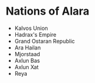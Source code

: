 # Nations of Alara
 * Kalvos Union
 * Hadrax's Empire
 * Grand Ostaran Republic
 * Ara Hailan
 * Mjorstaad
 * Axlun Bas
 * Axlun Xat
 * Reya
